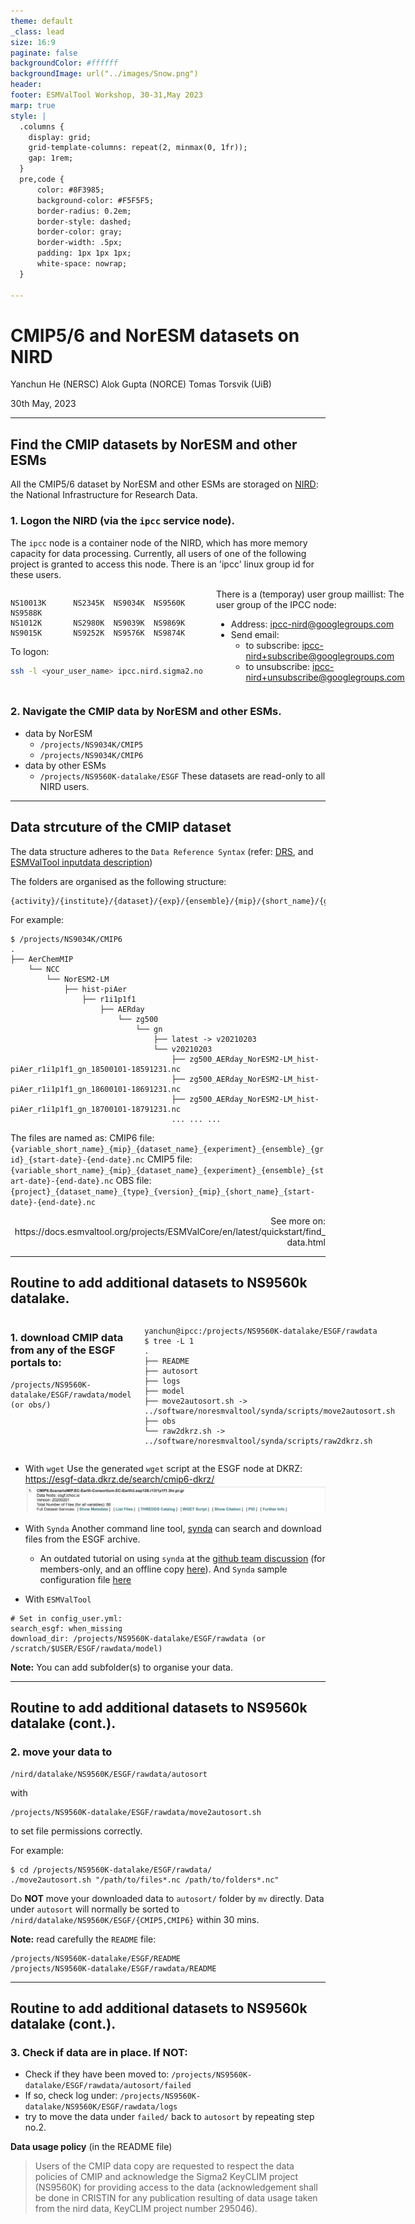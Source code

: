 ```yaml
---
theme: default
_class: lead
size: 16:9
paginate: false
backgroundColor: #ffffff
backgroundImage: url("../images/Snow.png")
header:
footer: ESMValTool Workshop, 30-31,May 2023
marp: true
style: |
  .columns {
    display: grid;
    grid-template-columns: repeat(2, minmax(0, 1fr));
    gap: 1rem;
  }
  pre,code {
      color: #8F3985;
      background-color: #F5F5F5;
      border-radius: 0.2em;
      border-style: dashed;
      border-color: gray;
      border-width: .5px;
      padding: 1px 1px 1px;
      white-space: nowrap;
  }

---
```

<!--
theme: default, gaia, and uncover
backgroundImage: url('https://marp.app/assets/hero-background.svg')
backgroundImage: url('../images/bccr16v9.png')
header: "![img](../images/institutes.png)"

<iframe
  src="http://noresmhub.github.io/noresm2cmor/"
  style="width:100%; height:40%;"
></iframe>

<iframe
  src="../misc/esmvaltool-on-nird-discussion-5.png"
  style="width:100%; height:30%;"
>

</iframe>

-->

<style>
section {
  font-size: 18px;
}
table, th, td {
  width: 896px;
  border:  none;
}

</style>

<!--
table {
  width:  100%;
}
-->


# CMIP5/6 and NorESM datasets on NIRD

Yanchun He (NERSC)
Alok Gupta (NORCE)
Tomas Torsvik (UiB)

30th May, 2023

<!--
---
# Multi columns in Marp slide

<div class="columns">
<div>

## Column 1

Lorem ipsum dolor sit amet consectetur adipisicing elit. Voluptas eveniet, corporis commodi vitae accusamus obcaecati dolor corrupti eaque id numquam officia velit sapiente incidunt dolores provident laboriosam praesentium nobis culpa.

</div>
<div>

## Column 2

Tempore ad exercitationem necessitatibus nulla, optio distinctio illo non similique? Laborum dolor odio, ipsam incidunt corrupti quia nemo quo exercitationem adipisci quidem nesciunt deserunt repellendus inventore deleniti reprehenderit at earum.

</div>
</div>

-->

---
## Find the CMIP datasets by NorESM and other ESMs

All the CMIP5/6 dataset by NorESM and other ESMs are storaged on [NIRD](https://documentation.sigma2.no/files_storage/nird/access_lmd.html): the National Infrastructure for Research Data.

### 1. Logon the NIRD (via the `ipcc` service node).
The `ipcc` node is a container node of the NIRD, which has more memory capacity for data processing. Currently, all users of one of the following project is granted to access this node. There is an 'ipcc' linux group id for these users.

<div class="columns">
<div>

```text
NS10013K	  NS2345K  NS9034K  NS9560K	      NS9588K
NS1012K		  NS2980K  NS9039K  NS9869K
NS9015K		  NS9252K  NS9576K  NS9874K
```
To logon:
```bash
ssh -l <your_user_name> ipcc.nird.sigma2.no
```
</div>

<div>
There is a (temporay) user group maillist:
The user group of the IPCC node:

+ Address: ipcc-nird@googlegroups.com
+ Send email:
    - to subscribe: ipcc-nird+subscribe@googlegroups.com
    - to unsubscribe: ipcc-nird+unsubscribe@googlegroups.com 

</div>
</div>

### 2. Navigate the CMIP data by NorESM and other ESMs.

+ data by NorESM
    - `/projects/NS9034K/CMIP5`
    - `/projects/NS9034K/CMIP6`
+ data by other ESMs
    - `/projects/NS9560K-datalake/ESGF`
These datasets are read-only to all NIRD users.

---
## Data strcuture of the CMIP dataset

The data structure adheres to the `Data Reference Syntax` (refer: [DRS](https://www.ecmwf.int/sites/default/files/elibrary/2014/13713-data-reference-syntax-governing-standards-within-climate-research-data-archived-esgf.pdf), and [ESMValTool inputdata description](https://docs.esmvaltool.org/projects/ESMValCore/en/latest/quickstart/find_data.html))

The folders are organised as the following structure:

    {activity}/{institute}/{dataset}/{exp}/{ensemble}/{mip}/{short_name}/{grid}/{version}

For example:
```
$ /projects/NS9034K/CMIP6
.
├── AerChemMIP
    └── NCC
        └── NorESM2-LM
            ├── hist-piAer
                ├── r1i1p1f1
                    ├── AERday
                        └── zg500
                            └── gn
                                ├── latest -> v20210203
                                └── v20210203
                                    ├── zg500_AERday_NorESM2-LM_hist-piAer_r1i1p1f1_gn_18500101-18591231.nc
                                    ├── zg500_AERday_NorESM2-LM_hist-piAer_r1i1p1f1_gn_18600101-18691231.nc
                                    ├── zg500_AERday_NorESM2-LM_hist-piAer_r1i1p1f1_gn_18700101-18791231.nc
                                    ... ... ...
```

The files are named as:
CMIP6 file: `{variable_short_name}_{mip}_{dataset_name}_{experiment}_{ensemble}_{grid}_{start-date}-{end-date}.nc`
CMIP5 file: `{variable_short_name}_{mip}_{dataset_name}_{experiment}_{ensemble}_{start-date}-{end-date}.nc`
OBS file:   `{project}_{dataset_name}_{type}_{version}_{mip}_{short_name}_{start-date}-{end-date}.nc`

<div style="text-align: right;">
    See more on: https://docs.esmvaltool.org/projects/ESMValCore/en/latest/quickstart/find_data.html
</div>


---
## Routine to add additional datasets to NS9560k datalake.
<style scoped>
section {
  font-size: 14px;
}
</style>

<div class="columns">
<div>

### 1. download CMIP data from any of the ESGF portals to:
```
/projects/NS9560K-datalake/ESGF/rawdata/model (or obs/)
```

</div>
<div>

```
yanchun@ipcc:/projects/NS9560K-datalake/ESGF/rawdata
$ tree -L 1
.
├── README
├── autosort
├── logs
├── model
├── move2autosort.sh -> ../software/noresmvaltool/synda/scripts/move2autosort.sh
├── obs
└── raw2dkrz.sh -> ../software/noresmvaltool/synda/scripts/raw2dkrz.sh
```
</div>
</div>

+ With `wget`
Use the generated `wget` script at the ESGF node at DKRZ: https://esgf-data.dkrz.de/search/cmip6-dkrz/
![img](../images/dkrz.png)

+ With `Synda`
Another command line tool, [synda](https://espri-mod.github.io/synda/) can search and download files from the ESGF archive. 
    - An outdated tutorial on using `synda` at the [github team discussion](https://github.com/orgs/NorESMhub/teams/esmvaltool-on-nird/discussions/5) (for members-only, and an offline copy [here](../misc/esmvaltool-on-nird-discussion-5.png)). And `Synda` sample configuration file [here](https://github.com/NorESMhub/noresmvaltool/tree/master/synda/config)

+ With `ESMValTool`
```
# Set in config_user.yml:
search_esgf: when_missing
download_dir: /projects/NS9560K-datalake/ESGF/rawdata (or /scratch/$USER/ESGF/rawdata/model)
```
 
**Note:** You can add subfolder(s) to organise your data.

---
## Routine to add additional datasets to NS9560k datalake (cont.).
### 2. move your data to
```
/nird/datalake/NS9560K/ESGF/rawdata/autosort
```
with 
```
/projects/NS9560K-datalake/ESGF/rawdata/move2autosort.sh
```

to set file permissions correctly.

For example:
```
$ cd /projects/NS9560K-datalake/ESGF/rawdata/
./move2autosort.sh "/path/to/files*.nc /path/to/folders*.nc"
```

Do **NOT** move your downloaded data to `autosort/` folder by `mv` directly.
Data under `autosort` will normally be sorted to `/nird/datalake/NS9560K/ESGF/{CMIP5,CMIP6}` within 30 mins.

**Note:** read carefully the `README` file:
```
/projects/NS9560K-datalake/ESGF/README
/projects/NS9560K-datalake/ESGF/rawdata/README
```

---
## Routine to add additional datasets to NS9560k datalake (cont.).
### 3. Check if data are in place. If NOT:

+ Check if they have been moved to: `/projects/NS9560K-datalake/ESGF/rawdata/autosort/failed`
+ If so, check log under: `/projects/NS9560K-datalake/NS9560K/ESGF/rawdata/logs`
+ try to move the data under `failed/` back to `autosort` by repeating step no.2.


**Data usage policy** (in the README file)
>Users of the CMIP data copy are requested to respect the data policies of CMIP and acknowledge the Sigma2 KeyCLIM project (NS9560K) for providing access to the data (acknowledgement shall be done in CRISTIN for any publication resulting of data usage taken from the nird data, KeyCLIM project number 295046).


<!--
---
# Other business


-->
